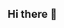 ## Hi there 👋

<!--
**SeaweedGardens/SeaweedGardens** is a ✨ _special_ ✨ repository because its `README.md` (this file) appears on your GitHub profile.

Here are some ideas to get you started:

- 🔭 We're currently working on a project about Seaweed Colours
- 🌱 We're currently learning about seaweeds of Sctland and natural ink
- 👯 I’m looking to collaborate on making seaweed fertiliser for gardens
- 🤔 I’m looking for help with regular art and science events to stoke climate change resilient coastal community
- 💬 Ask me about different types of seaweed
- 📫 How to reach me: obanseaweedgardens@gmail.com
- 😄 Pronouns: they/them (Seaweed Gardens) or she/her (Danielle)
- ⚡ Fun fact: Seaweeds contain potassium, iron, sulphur and calcium. All things plants need to grow.
-->
